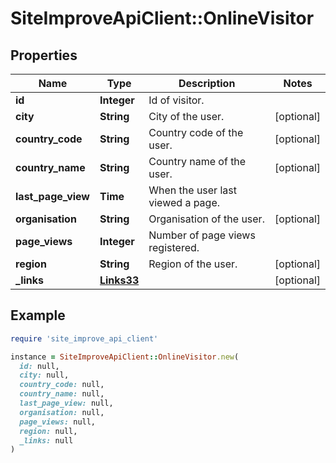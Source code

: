 # SiteImproveApiClient::OnlineVisitor

## Properties

| Name | Type | Description | Notes |
| ---- | ---- | ----------- | ----- |
| **id** | **Integer** | Id of visitor. |  |
| **city** | **String** | City of the user. | [optional] |
| **country_code** | **String** | Country code of the user. | [optional] |
| **country_name** | **String** | Country name of the user. | [optional] |
| **last_page_view** | **Time** | When the user last viewed a page. |  |
| **organisation** | **String** | Organisation of the user. | [optional] |
| **page_views** | **Integer** | Number of page views registered. |  |
| **region** | **String** | Region of the user. | [optional] |
| **_links** | [**Links33**](Links33.md) |  | [optional] |

## Example

```ruby
require 'site_improve_api_client'

instance = SiteImproveApiClient::OnlineVisitor.new(
  id: null,
  city: null,
  country_code: null,
  country_name: null,
  last_page_view: null,
  organisation: null,
  page_views: null,
  region: null,
  _links: null
)
```

